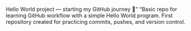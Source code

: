 Hello World project — starting my GitHub journey 🚀” “Basic repo for learning GitHub workflow with a simple Hello World program. First repository created for practicing commits, pushes, and version control.
